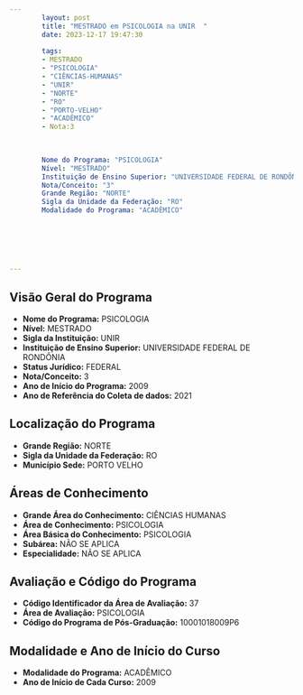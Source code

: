 ```yaml
---
        layout: post
        title: "MESTRADO em PSICOLOGIA na UNIR  "
        date: 2023-12-17 19:47:30
     
        tags:
        - MESTRADO
        - "PSICOLOGIA"
        - "CIÊNCIAS-HUMANAS"
        - "UNIR"
        - "NORTE"
        - "RO"
        - "PORTO-VELHO"
        - "ACADÊMICO"
        - Nota:3
        
        

        Nome do Programa: "PSICOLOGIA"
        Nível: "MESTRADO"
        Instituição de Ensino Superior: "UNIVERSIDADE FEDERAL DE RONDÔNIA"
        Nota/Conceito: "3"
        Grande Região: "NORTE"
        Sigla da Unidade da Federação: "RO"
        Modalidade do Programa: "ACADÊMICO"
        
        
        
        
        
        
---
```

## Visão Geral do Programa
- **Nome do Programa:** PSICOLOGIA
- **Nível:** MESTRADO
- **Sigla da Instituição:** UNIR
- **Instituição de Ensino Superior:** UNIVERSIDADE FEDERAL DE RONDÔNIA
- **Status Jurídico:** FEDERAL
- **Nota/Conceito:** 3
- **Ano de Início do Programa:** 2009
- **Ano de Referência do Coleta de dados:** 2021

## Localização do Programa
- **Grande Região:** NORTE
- **Sigla da Unidade da Federação:** RO
- **Município Sede:** PORTO VELHO

## Áreas de Conhecimento
- **Grande Área do Conhecimento:** CIÊNCIAS HUMANAS
- **Área de Conhecimento:** PSICOLOGIA
- **Área Básica do Conhecimento:** PSICOLOGIA
- **Subárea:** NÃO SE APLICA
- **Especialidade:** NÃO SE APLICA

## Avaliação e Código do Programa
- **Código Identificador da Área de Avaliação:** 37
- **Área de Avaliação:** PSICOLOGIA
- **Código do Programa de Pós-Graduação:** 10001018009P6


## Modalidade e Ano de Início do Curso
- **Modalidade do Programa:** ACADÊMICO
- **Ano de Início de Cada Curso:** 2009
